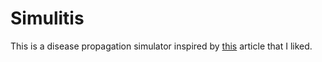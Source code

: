 # Simulitis

This is a disease propagation simulator inspired by [this](https://www.washingtonpost.com/graphics/2020/world/corona-simulator-spanish/) article that I liked.
